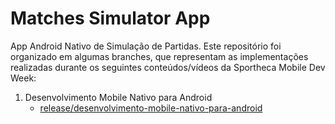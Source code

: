 # Matches Simulator App

App Android Nativo de Simulação de Partidas. Este repositório foi organizado em algumas branches, que representam as implementações realizadas durante os seguintes conteúdos/vídeos da Sportheca Mobile Dev Week:

1. Desenvolvimento Mobile Nativo para Android
    - [release/desenvolvimento-mobile-nativo-para-android](https://github.com/SarahTumenas/matches-simulator-app/tree/release/desenvolvimento-mobile-nativo-para-android)
